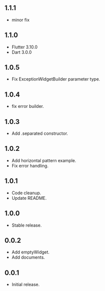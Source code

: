 ## 1.1.1

* minor fix

## 1.1.0

* Flutter 3.10.0
* Dart 3.0.0

## 1.0.5

* Fix ExceptionWidgetBuilder parameter type.

## 1.0.4

* fix error builder.

## 1.0.3

* Add .separated constructor.

## 1.0.2

* Add horizontal pattern example.
* Fix error handling.

## 1.0.1

* Code cleanup.
* Update README.

## 1.0.0

* Stable release.

## 0.0.2

* Add emptyWidget.
* Add documents.

## 0.0.1

* Initial release.
